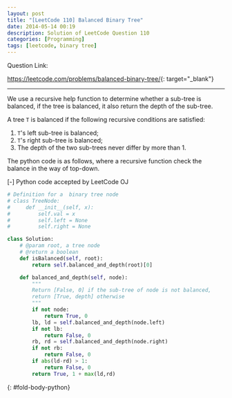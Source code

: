 ```yaml
---
layout: post
title: "[LeetCode 110] Balanced Binary Tree"
date: 2014-05-14 00:19
description: Solution of LeetCode Question 110
categories: [Programming]
tags: [leetcode, binary tree]
---
```


Question Link:

<https://leetcode.com/problems/balanced-binary-tree/>{: target="_blank"}

---

We use a recursive help function to determine whether a sub-tree is balanced,
if the tree is balanced, it also return the depth of the sub-tree.

A tree `T` is balanced if the following recursive conditions are satisfied:

1. `T`'s left sub-tree is balanced;
2. `T`'s right sub-tree is balanced;
3. The depth of the two sub-trees never differ by more than 1.

The python code is as follows,
where a recursive function check the balance in the way of top-down.

<div class="code-title">
<span class="code-fold" id="fold-btn-python" onclick="$use('fold-body-python', 'fold-btn-python')">[-]</span>
Python code accepted by LeetCode OJ
</div>

~~~ python
# Definition for a  binary tree node
# class TreeNode:
#     def __init__(self, x):
#         self.val = x
#         self.left = None
#         self.right = None

class Solution:
    # @param root, a tree node
    # @return a boolean
    def isBalanced(self, root):
        return self.balanced_and_depth(root)[0]

    def balanced_and_depth(self, node):
        """
        Return [False, 0] if the sub-tree of node is not balanced,
        return [True, depth] otherwise
        """
        if not node:
            return True, 0
        lb, ld = self.balanced_and_depth(node.left)
        if not lb:
            return False, 0
        rb, rd = self.balanced_and_depth(node.right)
        if not rb:
            return False, 0
        if abs(ld-rd) > 1:
            return False, 0
        return True, 1 + max(ld,rd)
~~~
{: #fold-body-python}

